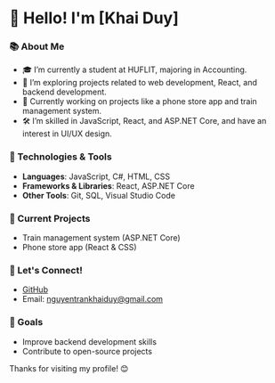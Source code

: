 # 👋 Hello! I'm [Khai Duy]

### 📚 About Me
- 🎓 I’m currently a student at HUFLIT, majoring in Accounting.
- 🌱 I’m exploring projects related to web development, React, and backend development.
- 💼 Currently working on projects like a phone store app and train management system.
- 🛠️ I’m skilled in JavaScript, React, and ASP.NET Core, and have an interest in UI/UX design.

### 🔧 Technologies & Tools
- **Languages**: JavaScript, C#, HTML, CSS
- **Frameworks & Libraries**: React, ASP.NET Core
- **Other Tools**: Git, SQL, Visual Studio Code

### 🚀 Current Projects
- Train management system (ASP.NET Core)
- Phone store app (React & CSS)

### 💬 Let's Connect!
- [GitHub]([https://github.com/your-username](https://github.com/))
- Email: nguyentrankhaiduy@gmail.com

### 🎯 Goals
- Improve backend development skills
- Contribute to open-source projects

Thanks for visiting my profile! 😊
